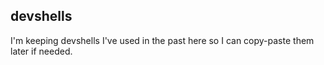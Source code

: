 ## devshells

I'm keeping devshells I've used in the past here so I can copy-paste them later if needed.
